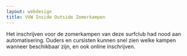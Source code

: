 ```yaml
---
layout: webdesign
title: VVW Inside Outside Zomerkampen
---
```

Het inschrijven voor de zomerkampen van deze surfclub had nood aan automatisering. Ouders en cursisten kunnen snel zien welke kampen wanneer beschikbaar zijn, en ook online inschrijven.
